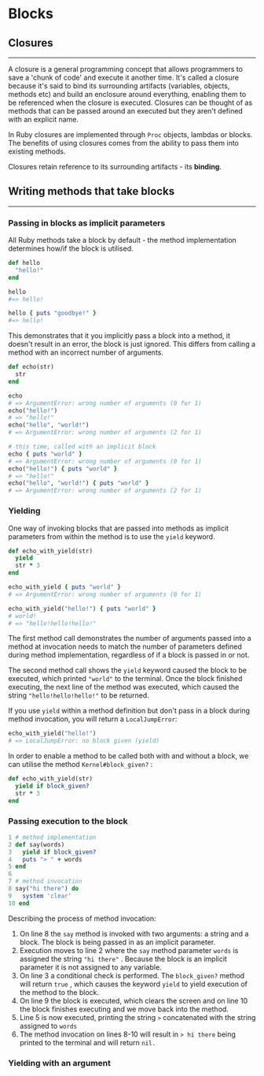 # Blocks

## Closures

---

A closure is a general programming concept that allows programmers to save a 'chunk of code' and execute it another time. It's called a closure because it's said to bind its surrounding artifacts (variables, objects, methods etc) and build an enclosure around everything, enabling them to be referenced when the closure is executed. Closures can be thought of as methods that can be passed around an executed but they aren't defined with an explicit name.

In Ruby closures are implemented through `Proc` objects, lambdas or blocks. The benefits of using closures comes from the ability to pass them into existing methods.

Closures retain reference to its surrounding artifacts - its **binding**.

## Writing methods that take blocks

---

### Passing in blocks as implicit parameters

All Ruby methods take a block by default - the method implementation determines how/if the block is utilised.

```ruby
def hello
  "hello!"
end

hello
#=> hello!

hello { puts "goodbye!" }
#=> hello!
```

This demonstrates that it you implicitly pass a block into a method, it doesn't result in an error, the block is just ignored. This differs from calling a method with an incorrect number of arguments.

```ruby
def echo(str)
  str
end

echo                                          
# => ArgumentError: wrong number of arguments (0 for 1)
echo("hello!")                                
# => "hello!"
echo("hello", "world!")                       
# => ArgumentError: wrong number of arguments (2 for 1)

# this time, called with an implicit block
echo { puts "world" }                         
# => ArgumentError: wrong number of arguments (0 for 1)
echo("hello!") { puts "world" }               
# => "hello!"
echo("hello", "world!") { puts "world" }      
# => ArgumentError: wrong number of arguments (2 for 1)
```

### Yielding

One way of invoking blocks that are passed into methods as implicit parameters from within the method is to use the `yield` keyword.

```ruby
def echo_with_yield(str)
  yield
  str * 3
end

echo_with_yield { puts "world" }
# => ArgumentError: wrong number of arguments (0 for 1)

echo_with_yield("hello!") { puts "world" }
# world!
# => "hello!hello!hello!"
```

The first method call demonstrates the number of arguments passed into a method at invocation needs to match the number of parameters defined during method implementation, regardless of if a block is passed in or not.

The second method call shows the `yield` keyword caused the block to be executed, which printed `"world"` to the terminal. Once the block finished executing, the next line of the method was executed, which caused the string `"hello!hello!hello!"` to be returned.  

If you use `yield` within a method definition but don't pass in a block during method invocation, you will return a `LocalJumpError`:

```ruby
echo_with_yield("hello!")                          
# => LocalJumpError: no block given (yield)
```

In order to enable a method to be called both with and without a block, we can utilise the method `Kernel#block_given?` :

```ruby
def echo_with_yield(str)
  yield if block_given?
  str * 3
end
```

### Passing execution to the block

```ruby
1 # method implementation
2 def say(words)
3   yield if block_given?
4   puts "> " + words
5 end
6
7 # method invocation
8 say("hi there") do
9   system 'clear'
10 end
```

Describing the process of method invocation:

1. On line 8 the `say` method is invoked with two arguments: a string and a block. The block is being passed in as an implicit parameter.
2. Execution moves to line 2 where the `say` method parameter `words` is assigned the string `"hi there"` . Because the block is an implicit parameter it is not assigned to any variable. 
3. On line 3 a conditional check is performed. The `block_given?` method will return `true` , which causes the keyword `yield` to yield execution of the method to the block.
4. On line 9 the block is executed, which clears the screen and on line 10 the block finishes executing and we move back into the method.
5. Line 5 is now executed, printing the string `>` concatenated with the string assigned to `words`
6. The method invocation on lines 8-10 will result in `> hi there` being printed to the terminal and will return `nil.`  

### Yielding with an argument